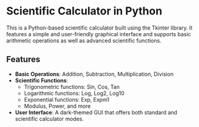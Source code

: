 # Scientific Calculator in Python

This is a Python-based scientific calculator built using the Tkinter library. It features a simple and user-friendly graphical interface and supports basic arithmetic operations as well as advanced scientific functions.

## Features

- **Basic Operations**: Addition, Subtraction, Multiplication, Division
- **Scientific Functions**: 
  - Trigonometric functions: Sin, Cos, Tan
  - Logarithmic functions: Log, Log2, Log10
  - Exponential functions: Exp, Expm1
  - Modulus, Power, and more
- **User Interface**: A dark-themed GUI that offers both standard and scientific calculator modes.
